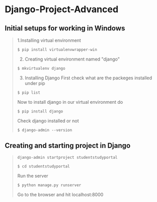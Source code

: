 # Django-Project-Advanced

## Initial setups for working in Windows
>

> 1.Installing virtual environment
> 
> ``` $ pip install virtualenvwrapper-win   ```
>
> 2. Creating virtual environment named "django"
>
> ``` $ mkvirtualenv django ```
>
>3. Installing Django
>  First check what are the packeges installed under pip
>
> ``` $ pip list ```
>
> Now to install django in our virtual environment do
>
>``` $ pip install django ```
>
>Check django installed or not
>
>``` $ django-admin --version ```
>

## Creating and starting project in Django
>
> ``` django-admin startproject studentstudyportal ```
>
>``` $ cd studentstudyportal ```
>
>Run the server
>
>```$ python manage.py runserver ```
>
>Go to the browser and hit 
>localhost:8000
>
>
>
>
>
>
>
>
>
>
>
>